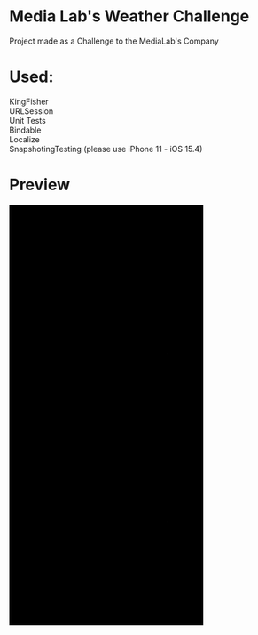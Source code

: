 # Media Lab's Weather Challenge
Project made as a Challenge to the MediaLab's Company

# Used:
KingFisher<br/>
URLSession<br/>
Unit Tests<br/>
Bindable<br/>
Localize<br/>
SnapshotingTesting (please use iPhone 11 - iOS 15.4) <br/>

# Preview
<img src="https://github.com/renatomateusx/MediaLabWeatherChallenge/blob/master/MediaLabWeatherChallenge.gif" width="350" title="MediaLabs Challenge">
